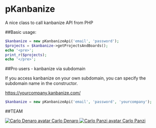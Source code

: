 # pKanbanize
A nice class to call kanbanize API from PHP


##Basic usage:
```php
$kanbanize = new pKanbanizeApi('email', 'password');
$projects = $kanbanize->getProjectsAndBoards();
echo '<pre>';
print_r($projects);
echo '</pre>';
```

##Pro users - kanbanize via subdomain

If you access kanbanize on your own subdomain, you can specify the subdomain name in the constructor.

https://yourcompany.kanbanize.com/

```php
$kanbanize = new pKanbanizeApi('email', 'password', 'yourcompany');

```
##TEAM

[ ![Carlo Denaro avatar](http://www.carlodenaro.com/me.jpg) Carlo Denaro ](https://github.com/blackout314)
[ ![Carlo Panzi avatar](https://avatars1.githubusercontent.com/u/51404?s=200) Carlo Panzi ](https://github.com/kajyr)
